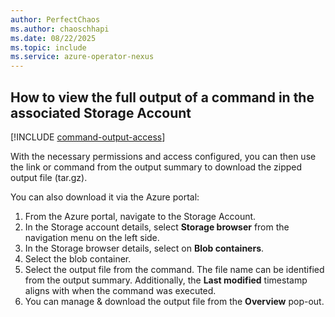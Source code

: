 ```yaml
---
author: PerfectChaos
ms.author: chaoschhapi
ms.date: 08/22/2025
ms.topic: include
ms.service: azure-operator-nexus
---
```


## How to view the full output of a command in the associated Storage Account

[!INCLUDE [command-output-access](./command-output-access.md)]

With the necessary permissions and access configured, you can then use the link or command from the output summary to download the zipped output file (tar.gz).

You can also download it via the Azure portal:

1. From the Azure portal, navigate to the Storage Account.
1. In the Storage account details, select **Storage browser** from the navigation menu on the left side.
1. In the Storage browser details, select on **Blob containers**.
1. Select the blob container.
1. Select the output file from the command. The file name can be identified from the output summary. Additionally, the **Last modified** timestamp aligns with when the command was executed.
1. You can manage & download the output file from the **Overview** pop-out.
